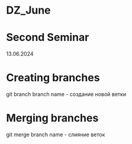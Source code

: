 # DZ_June
# Second Seminar
13.06.2024
# Creating branches
git branch branch name - создание новой ветки
# Merging branches
git merge branch name - слияние веток